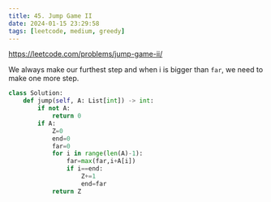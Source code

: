 ```yaml
---
title: 45. Jump Game II
date: 2024-01-15 23:29:58
tags: [leetcode, medium, greedy]
---
```


https://leetcode.com/problems/jump-game-ii/

We always make our furthest step and when i is bigger than `far`, we need to make one more step.

```python
class Solution:
    def jump(self, A: List[int]) -> int:
        if not A:
            return 0
        if A:
            Z=0
            end=0
            far=0
            for i in range(len(A)-1):
                far=max(far,i+A[i])
                if i==end:
                    Z+=1
                    end=far
            return Z
```

